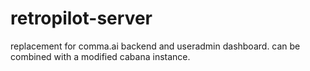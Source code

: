 # retropilot-server
replacement for comma.ai backend and useradmin dashboard. can be combined with a modified cabana instance.
